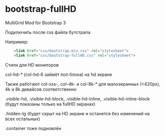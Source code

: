 # bootstrap-fullHD
MultiGrid Mod for Bootstrap 3

Подключить после css файла бутстрапа

Например:
```html
	<link href="css/bootstrap.min.css" rel="stylesheet">
    <link href="css/bootstrap-fullHD.css" rel="stylesheet">
```
	

Стили для HD мониторов

col-hd-* (col-hd-6 займёт пол блока) на hd экране


Также работают col-xss-*, col-4k-* и col-8k-* для малоэкранных (<420px), 4k и 8k  девайсов соответственно

.visible-hd, .visible-hd-block, .visible-hd-inline, .visible-hd-inline-block (будут показаны только на fullHD экранах)

.hidden-lg (будет скрыт на HD экране и останется без изменений на всех остальных)

.container тоже подновлён

